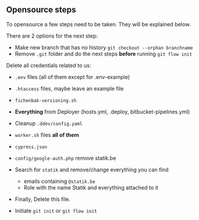 ## Opensource steps

To opensource a few steps  need to be taken. They will be explained below.

There are 2 options for the next step:
- Make new branch that has no history
`git checkout --orphan branchname`
- Remove `.git` folder and do the next steps __before__ running `git flow init`

Delete all credentials related to us:
- `.env` files (all of them except for .env-example)
- `.htaccess` files, maybe leave an example file
- `fichenbak-versioning.sh`
- __Everything__ from Deployer (hosts.yml, .deploy, bitbucket-pipelines.yml)
- Cleanup `.ddev/config.yaml`
- `worker.sh` files __all of them__
- `cypress.json`
- `config/google-auth.php` remove statik.be
- Search for `statik` and remove/change everything you can find
  - emails containing `@statik.be`
  - Role with the name Statik and everything attached to it


- Finally, Delete this file.
- Initiate `git init` or `git flow init`


